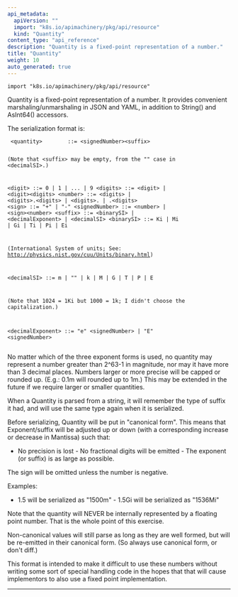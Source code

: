 ```yaml
---
api_metadata:
  apiVersion: ""
  import: "k8s.io/apimachinery/pkg/api/resource"
  kind: "Quantity"
content_type: "api_reference"
description: "Quantity is a fixed-point representation of a number."
title: "Quantity"
weight: 10
auto_generated: true
---
```


<!--
The file is auto-generated from the Go source code of the component using a generic
[generator](https://github.com/kubernetes-sigs/reference-docs/). To learn how
to generate the reference documentation, please read
[Contributing to the reference documentation](/docs/contribute/generate-ref-docs/).
To update the reference content, please follow the 
[Contributing upstream](/docs/contribute/generate-ref-docs/contribute-upstream/)
guide. You can file document formatting bugs against the
[reference-docs](https://github.com/kubernetes-sigs/reference-docs/) project.
-->



`import "k8s.io/apimachinery/pkg/api/resource"`


<p>Quantity is a fixed-point representation of a number. It provides convenient marshaling/unmarshaling in JSON and YAML, in addition to String() and AsInt64() accessors.</p>
<p>The serialization format is:</p>
<pre><code> &lt;quantity&gt;        ::= &lt;signedNumber&gt;&lt;suffix&gt;

  (Note that &lt;suffix&gt; may be empty, from the &quot;&quot; case in &lt;decimalSI&gt;.)

&lt;digit&gt;           ::= 0 | 1 | ... | 9 &lt;digits&gt;          ::= &lt;digit&gt; | &lt;digit&gt;&lt;digits&gt; &lt;number&gt;          ::= &lt;digits&gt; | &lt;digits&gt;.&lt;digits&gt; | &lt;digits&gt;. | .&lt;digits&gt; &lt;sign&gt;            ::= &quot;+&quot; | &quot;-&quot; &lt;signedNumber&gt;    ::= &lt;number&gt; | &lt;sign&gt;&lt;number&gt; &lt;suffix&gt;          ::= &lt;binarySI&gt; | &lt;decimalExponent&gt; | &lt;decimalSI&gt; &lt;binarySI&gt;        ::= Ki | Mi | Gi | Ti | Pi | Ei

  (International System of units; See: http://physics.nist.gov/cuu/Units/binary.html)

&lt;decimalSI&gt;       ::= m | &quot;&quot; | k | M | G | T | P | E

  (Note that 1024 = 1Ki but 1000 = 1k; I didn't choose the capitalization.)

&lt;decimalExponent&gt; ::= &quot;e&quot; &lt;signedNumber&gt; | &quot;E&quot; &lt;signedNumber&gt; 
</code></pre>
<p>No matter which of the three exponent forms is used, no quantity may represent a number greater than 2^63-1 in magnitude, nor may it have more than 3 decimal places. Numbers larger or more precise will be capped or rounded up. (E.g.: 0.1m will rounded up to 1m.) This may be extended in the future if we require larger or smaller quantities.</p>
<p>When a Quantity is parsed from a string, it will remember the type of suffix it had, and will use the same type again when it is serialized.</p>
<p>Before serializing, Quantity will be put in &quot;canonical form&quot;. This means that Exponent/suffix will be adjusted up or down (with a corresponding increase or decrease in Mantissa) such that:</p>
<ul>
<li>No precision is lost - No fractional digits will be emitted - The exponent (or suffix) is as large as possible.</li>
</ul>
<p>The sign will be omitted unless the number is negative.</p>
<p>Examples:</p>
<ul>
<li>1.5 will be serialized as &quot;1500m&quot; - 1.5Gi will be serialized as &quot;1536Mi&quot;</li>
</ul>
<p>Note that the quantity will NEVER be internally represented by a floating point number. That is the whole point of this exercise.</p>
<p>Non-canonical values will still parse as long as they are well formed, but will be re-emitted in their canonical form. (So always use canonical form, or don't diff.)</p>
<p>This format is intended to make it difficult to use these numbers without writing some sort of special handling code in the hopes that that will cause implementors to also use a fixed point implementation.</p>


<hr>





